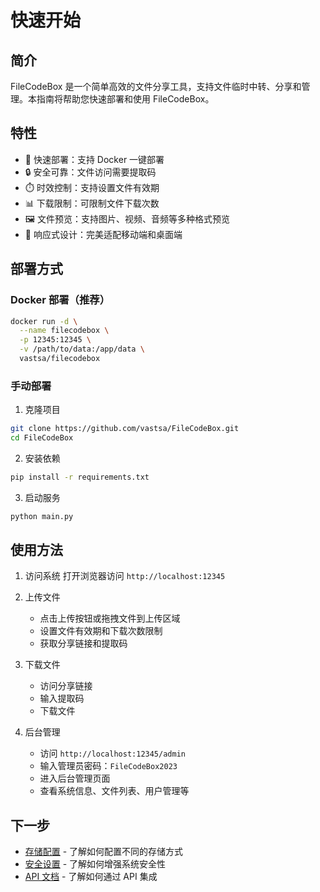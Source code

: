 # 快速开始

## 简介

FileCodeBox 是一个简单高效的文件分享工具，支持文件临时中转、分享和管理。本指南将帮助您快速部署和使用 FileCodeBox。

## 特性

- 🚀 快速部署：支持 Docker 一键部署
- 🔒 安全可靠：文件访问需要提取码
- ⏱️ 时效控制：支持设置文件有效期
- 📊 下载限制：可限制文件下载次数
- 🖼️ 文件预览：支持图片、视频、音频等多种格式预览
- 📱 响应式设计：完美适配移动端和桌面端

## 部署方式

### Docker 部署（推荐）

```bash
docker run -d \
  --name filecodebox \
  -p 12345:12345 \
  -v /path/to/data:/app/data \
  vastsa/filecodebox
```

### 手动部署

1. 克隆项目

```bash
git clone https://github.com/vastsa/FileCodeBox.git
cd FileCodeBox
```

2. 安装依赖

```bash
pip install -r requirements.txt
```

3. 启动服务

```bash
python main.py
```

## 使用方法

1. 访问系统
   打开浏览器访问 `http://localhost:12345`

2. 上传文件
   - 点击上传按钮或拖拽文件到上传区域
   - 设置文件有效期和下载次数限制
   - 获取分享链接和提取码

3. 下载文件
   - 访问分享链接
   - 输入提取码
   - 下载文件

4. 后台管理
   - 访问 `http://localhost:12345/admin`
   - 输入管理员密码：`FileCodeBox2023`
   - 进入后台管理页面
   - 查看系统信息、文件列表、用户管理等

## 下一步

- [存储配置](/guide/storage) - 了解如何配置不同的存储方式
- [安全设置](/guide/security) - 了解如何增强系统安全性
- [API 文档](/api/) - 了解如何通过 API 集成 